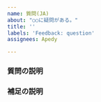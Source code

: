 ```yaml
---
name: 質問(JA)
about: "○○に疑問がある。"
title: ''
labels: 'Feedback: question'
assignees: Apedy

---
```


### 質問の説明
<!-- 質問を明確かつ簡潔に記述してください。 -->


### 補足の説明
<!-- その他、補足等があれば、記述してください。  -->
